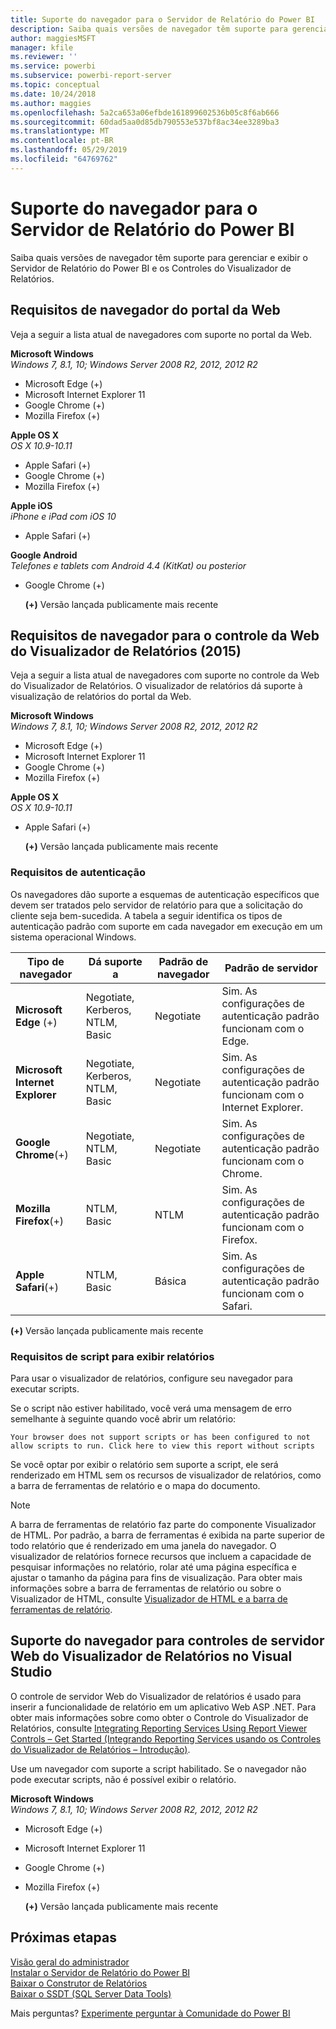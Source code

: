 ```yaml
---
title: Suporte do navegador para o Servidor de Relatório do Power BI
description: Saiba quais versões de navegador têm suporte para gerenciar e exibir o Servidor de Relatório do Power BI e os Controles do Visualizador de Relatórios.
author: maggiesMSFT
manager: kfile
ms.reviewer: ''
ms.service: powerbi
ms.subservice: powerbi-report-server
ms.topic: conceptual
ms.date: 10/24/2018
ms.author: maggies
ms.openlocfilehash: 5a2ca653a06efbde161899602536b05c8f6ab666
ms.sourcegitcommit: 60dad5aa0d85db790553e537bf8ac34ee3289ba3
ms.translationtype: MT
ms.contentlocale: pt-BR
ms.lasthandoff: 05/29/2019
ms.locfileid: "64769762"
---
```

# <a name="browser-support-for-power-bi-report-server"></a>Suporte do navegador para o Servidor de Relatório do Power BI
Saiba quais versões de navegador têm suporte para gerenciar e exibir o Servidor de Relatório do Power BI e os Controles do Visualizador de Relatórios.

## <a name="browser-requirements-for-the-web-portal"></a>Requisitos de navegador do portal da Web
Veja a seguir a lista atual de navegadores com suporte no portal da Web.

**Microsoft Windows**  
*Windows 7, 8.1, 10; Windows Server 2008 R2, 2012, 2012 R2*

* Microsoft Edge (+)
* Microsoft Internet Explorer 11
* Google Chrome (+)
* Mozilla Firefox (+)

**Apple OS X**  
*OS X 10.9-10.11*

* Apple Safari (+)
* Google Chrome (+)
* Mozilla Firefox (+)

**Apple iOS**  
*iPhone e iPad com iOS 10*

* Apple Safari (+)

**Google Android**  
*Telefones e tablets com Android 4.4 (KitKat) ou posterior*

* Google Chrome (+)
  
  **(+)** Versão lançada publicamente mais recente

## <a name="browser-requirements-for-the-report-viewer-web-control-2015"></a>Requisitos de navegador para o controle da Web do Visualizador de Relatórios (2015)
Veja a seguir a lista atual de navegadores com suporte no controle da Web do Visualizador de Relatórios. O visualizador de relatórios dá suporte à visualização de relatórios do portal da Web.

**Microsoft Windows**  
*Windows 7, 8.1, 10; Windows Server 2008 R2, 2012, 2012 R2*

* Microsoft Edge (+)
* Microsoft Internet Explorer 11
* Google Chrome (+)
* Mozilla Firefox (+)

**Apple OS X**  
*OS X 10.9-10.11*

* Apple Safari (+)
  
  **(+)** Versão lançada publicamente mais recente

### <a name="authentication-requirements"></a>Requisitos de autenticação
Os navegadores dão suporte a esquemas de autenticação específicos que devem ser tratados pelo servidor de relatório para que a solicitação do cliente seja bem-sucedida. A tabela a seguir identifica os tipos de autenticação padrão com suporte em cada navegador em execução em um sistema operacional Windows.

| **Tipo de navegador** | **Dá suporte a** | **Padrão de navegador** | **Padrão de servidor** |
| --- | --- | --- | --- |
| **Microsoft Edge** (+) |Negotiate, Kerberos, NTLM, Basic |Negotiate |Sim. As configurações de autenticação padrão funcionam com o Edge. |
| **Microsoft Internet Explorer** |Negotiate, Kerberos, NTLM, Basic |Negotiate |Sim. As configurações de autenticação padrão funcionam com o Internet Explorer. |
| **Google Chrome**(+) |Negotiate, NTLM, Basic |Negotiate |Sim. As configurações de autenticação padrão funcionam com o Chrome. |
| **Mozilla Firefox**(+) |NTLM, Basic |NTLM |Sim. As configurações de autenticação padrão funcionam com o Firefox. |
| **Apple Safari**(+) |NTLM, Basic |Básica |Sim. As configurações de autenticação padrão funcionam com o Safari. |

 **(+)** Versão lançada publicamente mais recente

### <a name="script-requirements-for-viewing-reports"></a>Requisitos de script para exibir relatórios
Para usar o visualizador de relatórios, configure seu navegador para executar scripts.

Se o script não estiver habilitado, você verá uma mensagem de erro semelhante à seguinte quando você abrir um relatório:

```
Your browser does not support scripts or has been configured to not allow scripts to run. Click here to view this report without scripts
```

 Se você optar por exibir o relatório sem suporte a script, ele será renderizado em HTML sem os recursos de visualizador de relatórios, como a barra de ferramentas de relatório e o mapa do documento.

> [!NOTE]
> A barra de ferramentas de relatório faz parte do componente Visualizador de HTML. Por padrão, a barra de ferramentas é exibida na parte superior de todo relatório que é renderizado em uma janela do navegador. O visualizador de relatórios fornece recursos que incluem a capacidade de pesquisar informações no relatório, rolar até uma página específica e ajustar o tamanho da página para fins de visualização. Para obter mais informações sobre a barra de ferramentas de relatório ou sobre o Visualizador de HTML, consulte [Visualizador de HTML e a barra de ferramentas de relatório](https://docs.microsoft.com/sql/reporting-services/html-viewer-and-the-report-toolbar).
> 
> 

## <a name="browser-support-for-report-viewer-web-server-controls-in-visual-studio"></a>Suporte do navegador para controles de servidor Web do Visualizador de Relatórios no Visual Studio
O controle de servidor Web do Visualizador de relatórios é usado para inserir a funcionalidade de relatório em um aplicativo Web ASP .NET. Para obter mais informações sobre como obter o Controle do Visualizador de Relatórios, consulte [Integrating Reporting Services Using Report Viewer Controls – Get Started (Integrando Reporting Services usando os Controles do Visualizador de Relatórios – Introdução)](https://docs.microsoft.com/sql/reporting-services/application-integration/integrating-reporting-services-using-reportviewer-controls-get-started).

Use um navegador com suporte a script habilitado. Se o navegador não pode executar scripts, não é possível exibir o relatório.

**Microsoft Windows**  
*Windows 7, 8.1, 10; Windows Server 2008 R2, 2012, 2012 R2*

* Microsoft Edge (+)
* Microsoft Internet Explorer 11
* Google Chrome (+)
* Mozilla Firefox (+)
  
  **(+)** Versão lançada publicamente mais recente

## <a name="next-steps"></a>Próximas etapas
[Visão geral do administrador](admin-handbook-overview.md)  
[Instalar o Servidor de Relatório do Power BI](install-report-server.md)  
[Baixar o Construtor de Relatórios](https://www.microsoft.com/download/details.aspx?id=53613)  
[Baixar o SSDT (SQL Server Data Tools)](http://go.microsoft.com/fwlink/?LinkID=616714)

Mais perguntas? [Experimente perguntar à Comunidade do Power BI](https://community.powerbi.com/)

